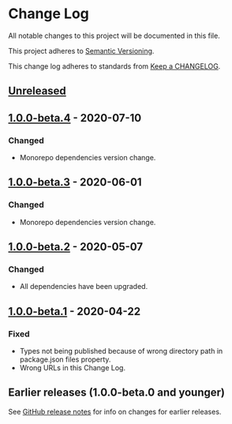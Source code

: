 # Change Log

All notable changes to this project will be documented in this file.

This project adheres to [Semantic Versioning](https://semver.org).

This change log adheres to standards from [Keep a CHANGELOG](https://keepachangelog.com).

## [Unreleased]

## [1.0.0-beta.4] - 2020-07-10

### Changed
- Monorepo dependencies version change.

## [1.0.0-beta.3] - 2020-06-01

### Changed
- Monorepo dependencies version change.

## [1.0.0-beta.2] - 2020-05-07

### Changed
- All dependencies have been upgraded.

## [1.0.0-beta.1] - 2020-04-22

### Fixed
- Types not being published because of wrong directory path in package.json files property.
- Wrong URLs in this Change Log.

## Earlier releases (1.0.0-beta.0 and younger)
See [GitHub release notes](https://github.com/codistica/codistica-js/releases?after=@codistica/node@1.0.0-beta.1)
for info on changes for earlier releases.

[Unreleased]: https://github.com/codistica/codistica-js/compare/@codistica/node@1.0.0-beta.4...HEAD
[1.0.0-beta.4]: https://github.com/codistica/codistica-js/compare/@codistica/node@1.0.0-beta.3...@codistica/node@1.0.0-beta.4
[1.0.0-beta.3]: https://github.com/codistica/codistica-js/compare/@codistica/node@1.0.0-beta.2...@codistica/node@1.0.0-beta.3
[1.0.0-beta.2]: https://github.com/codistica/codistica-js/compare/@codistica/node@1.0.0-beta.1...@codistica/node@1.0.0-beta.2
[1.0.0-beta.1]: https://github.com/codistica/codistica-js/compare/@codistica/node@1.0.0-beta.0...@codistica/node@1.0.0-beta.1
